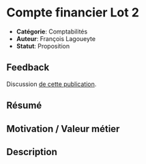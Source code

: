 # Compte financier Lot 2

* **Catégorie**: Comptabilités
* **Auteur**: François Lagoueyte
* **Statut**: Proposition

## Feedback 

Discussion [de cette publication](https://github.com/humeurvagabonde/features/issues/1).

## Résumé


## Motivation / Valeur métier


## Description



